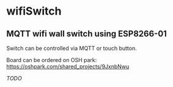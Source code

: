 # wifiSwitch

## MQTT wifi wall switch using ESP8266-01

Switch can be controlled via MQTT or touch button.

Board can be ordered on OSH park:
  https://oshpark.com/shared_projects/9JxnbNwu

*TODO*
